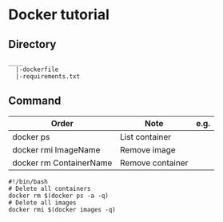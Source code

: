 # Docker tutorial

## Directory
```
____
  |-dockerfile
  |-requirements.txt
```
## Command
|Order|Note|e.g.|
|---|---|---|
|docker ps|List container|
|docker rmi ImageName|Remove image|
|docker rm ContainerName|Remove container|

```
#!/bin/bash
# Delete all containers
docker rm $(docker ps -a -q)
# Delete all images
docker rmi $(docker images -q)
```
